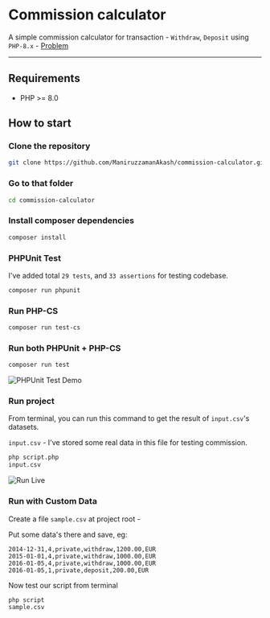 # Commission calculator
A simple commission calculator for transaction - `Withdraw`, `Deposit` using `PHP-8.x` - [Problem](/problem.MD)

---

## Requirements
 - PHP >= 8.0
## How to start

### Clone the repository

```sh
git clone https://github.com/ManiruzzamanAkash/commission-calculator.git
```

### Go to that folder
```sh
cd commission-calculator
```

### Install composer dependencies

```sh
composer install
```

### PHPUnit Test
I've added total `29 tests`, and `33 assertions` for testing codebase.
```sh
composer run phpunit
```

### Run PHP-CS
```sh
composer run test-cs
```

### Run both PHPUnit + PHP-CS

```sh
composer run test
```

![PHPUnit Test Demo](https://i.ibb.co/w4sTXRQ/phpunit-test.png "PHPUnit Test Demo")

### Run project
From terminal, you can run this command to get the result of `input.csv`'s datasets.

`input.csv` - I've stored some real data in this file for testing commission.

```sh
php script.php
input.csv
```

![Run Live](https://i.ibb.co/VYFnP9m/php-terminal-output.png "Run Live")

### Run with Custom Data

Create a file `sample.csv` at project root -

Put some data's there and save, eg:

```csv
2014-12-31,4,private,withdraw,1200.00,EUR
2015-01-01,4,private,withdraw,1000.00,EUR
2016-01-05,4,private,withdraw,1000.00,EUR
2016-01-05,1,private,deposit,200.00,EUR
```

Now test our script from terminal
```sh
php script
sample.csv
```